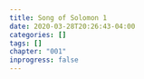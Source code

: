 ```yaml
---
title: Song of Solomon 1
date: 2020-03-28T20:26:43-04:00
categories: []
tags: []
chapter: "001"
inprogress: false
---
```


